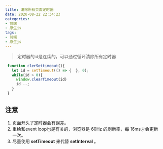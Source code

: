 ```yaml
---
title: 清除所有页面定时器
date: 2020-08-22 22:34:23
categories:
- 前端
- 原生js
tags:
- 前端
- 原生js
---
```


> 定时器的id是连续的，可以通过循环清除所有定时器

```javascript
 function clerSettimeout(){
   let id = setTimeout(() => {  }, 0);
   while(id > 0){
     window.clearTimeout(id)
     id --;
   }
 }
```

## 注意
1. 页面开久了定时器会有误差。
2. 重绘和event loop也是有关的，浏览器是 60Hz 的刷新率，每 16ms才会更新一次。
3. 尽量使用 __setTimeout__ 来代替  __setInterval__ 。


